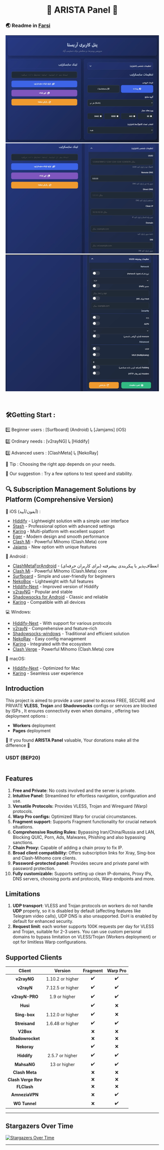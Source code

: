 <h1 align="center">🚀 ARISTA Panel 🚀</h1>

### 🌏 Readme in [Farsi](README_FA.md)

<p align="center">
  <img src="docs/assets/images/panel-overview.jpg">
  <img src="docs/assets/images/panel-overview1.jpg">
  <img src="docs/assets/images/panel-overview2.jpg">
</p>
<br>


## 🛠️Getting Start :  

1️⃣ Beginner users : [Surfboard] (Android) یا [Jamjams] (iOS)  

2️⃣ Ordinary needs : [v2rayNG] یا [Hiddify]  

3️⃣ Advanced users : [ClashMeta] یا [NekoRay]


🔹 Tip : Choosing the right app depends on your needs.

🔹 Our suggestion : Try a few options to test speed and stability.
##



## 🔍 Subscription Management Solutions by Platform (Comprehensive Version)  

🍎 iOS (آیفون/آیپد) :  
- [Hiddify](https://apps.apple.com/app/hiddify) - Lightweight solution with a simple user interface
- [Stash](https://apps.apple.com/app/stash) - Professional option with advanced settings  
- [Karing](https://apps.apple.com/app/karing) - Multi-platform with excellent support 
- [Eger](https://apps.apple.com/app/egern) - Modern design and smooth performance  
- [Clash Mi](https://apps.apple.com/ru/app/clash-mi/id6744321968) - Powerful Mihomo (Clash.Meta) core
- [Jajams](https://apps.apple.com/app/jamjams) - New option with unique features  

🤖 Android :  
- [ClashMetaForAndroid](https://github.com/MetaCubeX/ClashMetaForAndroid) - انعطاف‌پذیر با پیکربندی پیشرفته (برای کاربران حرفه‌ای)
- [Clash Mi](https://github.com/KaringX/karing/releases) - Powerful Mihomo (Clash.Meta) core
- [Surfboard](https://t.me/surfboardnews) - Simple and user-friendly for beginners  
- [NekoBox](https://github.com/MatsuriDayo/NekoBoxForAndroid) - Lightweight with full features  
- [Hiddify-Next](https://github.com/hiddify/hiddify-next) - Improved version of Hiddify  
- [v2rayNG](https://github.com/2dust/v2rayNG) - Popular and stable  
- [Shadowsocks for Android](https://github.com/shadowsocks/shadowsocks-android) - Classic and reliable  
- [Karing](https://github.com/KaringX/karing/releases/) - Compatible with all devices  

💻 Windows:  
- [Hiddify-Next](https://github.com/hiddify/hiddify-next/releases) - With support for various protocols  
- [v2rayN](https://github.com/2dust/v2rayN) - Comprehensive and feature-rich  
- [Shadowsocks-windows](https://github.com/shadowsocks/shadowsocks-windows) - Traditional and efficient solution  
- [NekoRay](https://github.com/MatsuriDayo/nekoray) - Easy config management  
- [Karing](https://karing.app/download) - Integrated with the ecosystem  
- [Clash Verge](https://github.com/clash-verge-rev/clash-verge-rev/releases) - Powerful Mihomo (Clash.Meta) core

🍏 macOS:  
- [Hiddify-Next](https://github.com/hiddify/hiddify-next/releases) - Optimized for Mac  
- [Karing](https://karing.app/download) - Seamless user experience  

##

## Introduction

This project is aimed to provide a user panel to access FREE, SECURE and PRIVATE **VLESS**, **Trojan** and **Shadowsocks** configs or services are blocked by ISPs , It ensures connectivity even when domains , offering two deployment options :

- **Workers** deployment
- **Pages** deployment

🌟 If you found **ARISTA Panel** valuable, Your donations make all the difference 🌟

### USDT (BEP20)

```text

```

## Features

1. **Free and Private**: No costs involved and the server is private.
2. **Intuitive Panel:** Streamlined for effortless navigation, configuration and use.
3. **Versatile Protocols:** Provides VLESS, Trojan and Wireguard (Warp) protocols.
4. **Warp Pro configs:** Optimized Warp for crucial circumstances.
5. **Fragment support:** Supports Fragment functionality for crucial network situations.
6. **Comprehensive Routing Rules:** Bypassing Iran/China/Russia and LAN, Blocking QUIC, Porn, Ads, Malwares, Phishing and also bypassing sanctions.
7. **Chain Proxy:** Capable of adding a chain proxy to fix IP.
8. **Broad client compatibility:** Offers subscription links for Xray, Sing-box and Clash-Mihomo core clients.
9. **Password-protected panel:** Provides secure and private panel with password protection.
10. **Fully customizable:** Supports setting up clean IP-domains, Proxy IPs, DNS servers, choosing ports and protocols, Warp endpoints and more.

## Limitations

1. **UDP transport**: VLESS and Trojan protocols on workers do not handle **UDP** properly, so it is disabled by default (affecting features like Telegram video calls), UDP DNS is also unsupported. DoH is enabled by default for enhanced security.
2. **Request limit**: each worker supports 100K requests per day for VLESS and Trojan, suitable for 2-3 users. You can use custom personal domains to bypass limitation on VLESS/Trojan (Workers deployment) or opt for limitless Warp configurations.



## Supported Clients

|       Client        |     Version      |      Fragment      |      Warp Pro      |
| :-----------------: | :--------------: | :----------------: | :----------------: |
|     **v2rayNG**     | 1.10.2 or higher | :heavy_check_mark: | :heavy_check_mark: |
|     **v2rayN**      | 7.12.5 or higher | :heavy_check_mark: | :heavy_check_mark: |
|   **v2rayN-PRO**    |  1.9 or higher   | :heavy_check_mark: | :heavy_check_mark: |
|      **Husi**       |                  | :heavy_check_mark: |        :x:         |
|    **Sing-box**     | 1.12.0 or higher | :heavy_check_mark: |        :x:         |
|    **Streisand**    | 1.6.48 or higher | :heavy_check_mark: | :heavy_check_mark: |
|      **V2Box**      |                  |        :x:         |        :x:         |
|  **Shadowrocket**   |                  |        :x:         |        :x:         |
|     **Nekoray**     |                  | :heavy_check_mark: |        :x:         |
|     **Hiddify**     | 2.5.7 or higher  | :heavy_check_mark: | :heavy_check_mark: |
|     **MahsaNG**     |   13 or higher   | :heavy_check_mark: | :heavy_check_mark: |
|   **Clash Meta**    |                  |        :x:         |        :x:         |
| **Clash Verge Rev** |                  |        :x:         |        :x:         |
|     **FLClash**     |                  |        :x:         |        :x:         |
|   **AmneziaVPN**    |                  |        :x:         | :heavy_check_mark: |
|    **WG Tunnel**    |                  |        :x:         | :heavy_check_mark: |

---

## Stargazers Over Time

[![Stargazers Over Time](https://starchart.cc/bia-pain-bache/BPB-Worker-Panel.svg?variant=adaptive)](https://starchart.cc/)

---
